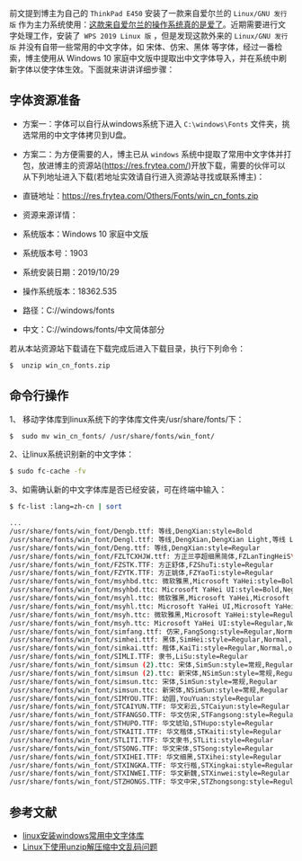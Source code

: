 前文提到博主为自己的 `ThinkPad E450` 安装了一款来自爱尔兰的 `Linux/GNU 发行版` 作为主力系统使用：[这款来自爱尔兰的操作系统真的是爱了](https://blog.frytea.com/archives/293/)。近期需要进行文字处理工作，安装了` WPS 2019 Linux 版` ，但是发现这款外来的 `Linux/GNU 发行版` 并没有自带一些常用的中文字体，如 宋体、仿宋、黑体 等字体，经过一番检索，博主使用从 Windows 10 家庭中文版中提取出中文字体导入，并在系统中刷新字体以使字体生效。下面就来讲讲详细步骤：

## 字体资源准备

 - 方案一：字体可以自行从windows系统下进入 `C:\windows\Fonts` 文件夹，挑选常用的中文字体拷贝到U盘。
 - 方案二：为方便需要的人，博主已从 `windows` 系统中提取了常用中文字体并打包，放进博主的资源站(<https://res.frytea.com/>)开放下载，需要的伙伴可以从下列地址进入下载(若地址实效请自行进入资源站寻找或联系博主)：

 - 直链地址：<https://res.frytea.com/Others/Fonts/win_cn_fonts.zip>
 - 资源来源详情：
  - 系统版本：Windows 10 家庭中文版
  - 系统版本号：1903
  - 系统安装日期：2019/10/29
  - 操作系统版本：18362.535
  - 路径：C://windows/fonts
  - 中文：C://windows/fonts/中文简体部分

  若从本站资源站下载请在下载完成后进入下载目录，执行下列命令：

```bash
$  unzip win_cn_fonts.zip
```

## 命令行操作

1、 移动字体库到linux系统下的字体库文件夹/usr/share/fonts/下：

```bash
$  sudo mv win_cn_fonts/ /usr/share/fonts/win_font/
```

2、让linux系统识别新的中文字体：

```bash
$ sudo fc-cache -fv
```

3、如需确认新的中文字体库是否已经安装，可在终端中输入：

```bash
$ fc-list :lang=zh-cn | sort

...
/usr/share/fonts/win_font/Dengb.ttf: 等线,DengXian:style=Bold
/usr/share/fonts/win_font/Dengl.ttf: 等线,DengXian,DengXian Light,等线 Light:style=Light,Regular
/usr/share/fonts/win_font/Deng.ttf: 等线,DengXian:style=Regular
/usr/share/fonts/win_font/FZLTCXHJW.ttf: 方正兰亭超细黑简体,FZLanTingHeiS\-UL\-GB:style=Regular
/usr/share/fonts/win_font/FZSTK.TTF: 方正舒体,FZShuTi:style=Regular
/usr/share/fonts/win_font/FZYTK.TTF: 方正姚体,FZYaoTi:style=Regular
/usr/share/fonts/win_font/msyhbd.ttc: 微软雅黑,Microsoft YaHei:style=Bold,Negreta,tučné,fed,Fett,Έντονα,Negrita,Lihavoitu,Gras,Félkövér,Grassetto,Vet,Halvfet,Pogrubiony,Negrito,Полужирный,Fet,Kalın,Krepko,Lodia
/usr/share/fonts/win_font/msyhbd.ttc: Microsoft YaHei UI:style=Bold,Negreta,tučné,fed,Fett,Έντονα,Negrita,Lihavoitu,Gras,Félkövér,Grassetto,Vet,Halvfet,Pogrubiony,Negrito,Полужирный,Fet,Kalın,Krepko,Lodia
/usr/share/fonts/win_font/msyhl.ttc: 微软雅黑,Microsoft YaHei,Microsoft YaHei Light,微软雅黑 Light:style=Light,Regular
/usr/share/fonts/win_font/msyhl.ttc: Microsoft YaHei UI,Microsoft YaHei UI Light:style=Light,Regular
/usr/share/fonts/win_font/msyh.ttc: 微软雅黑,Microsoft YaHei:style=Regular,Normal,obyčejné,Standard,Κανονικά,Normaali,Normál,Normale,Standaard,Normalny,Обычный,Normálne,Navadno,Arrunta
/usr/share/fonts/win_font/msyh.ttc: Microsoft YaHei UI:style=Regular,Normal,obyčejné,Standard,Κανονικά,Normaali,Normál,Normale,Standaard,Normalny,Обычный,Normálne,Navadno,Arrunta
/usr/share/fonts/win_font/simfang.ttf: 仿宋,FangSong:style=Regular,Normal,obyčejné,Standard,Κανονικά,Normaali,Normál,Normale,Standaard,Normalny,Обычный,Normálne,Navadno,Arrunta
/usr/share/fonts/win_font/simhei.ttf: 黑体,SimHei:style=Regular,Normal,obyčejné,Standard,Κανονικά,Normaali,Normál,Normale,Standaard,Normalny,Обычный,Normálne,Navadno,Arrunta
/usr/share/fonts/win_font/simkai.ttf: 楷体,KaiTi:style=Regular,Normal,obyčejné,Standard,Κανονικά,Normaali,Normál,Normale,Standaard,Normalny,Обычный,Normálne,Navadno,Arrunta
/usr/share/fonts/win_font/SIMLI.TTF: 隶书,LiSu:style=Regular
/usr/share/fonts/win_font/simsun (2).ttc: 宋体,SimSun:style=常规,Regular
/usr/share/fonts/win_font/simsun (2).ttc: 新宋体,NSimSun:style=常规,Regular
/usr/share/fonts/win_font/simsun.ttc: 宋体,SimSun:style=常规,Regular
/usr/share/fonts/win_font/simsun.ttc: 新宋体,NSimSun:style=常规,Regular
/usr/share/fonts/win_font/SIMYOU.TTF: 幼圆,YouYuan:style=Regular
/usr/share/fonts/win_font/STCAIYUN.TTF: 华文彩云,STCaiyun:style=Regular
/usr/share/fonts/win_font/STFANGSO.TTF: 华文仿宋,STFangsong:style=Regular
/usr/share/fonts/win_font/STHUPO.TTF: 华文琥珀,STHupo:style=Regular
/usr/share/fonts/win_font/STKAITI.TTF: 华文楷体,STKaiti:style=Regular
/usr/share/fonts/win_font/STLITI.TTF: 华文隶书,STLiti:style=Regular
/usr/share/fonts/win_font/STSONG.TTF: 华文宋体,STSong:style=Regular
/usr/share/fonts/win_font/STXIHEI.TTF: 华文细黑,STXihei:style=Regular
/usr/share/fonts/win_font/STXINGKA.TTF: 华文行楷,STXingkai:style=Regular
/usr/share/fonts/win_font/STXINWEI.TTF: 华文新魏,STXinwei:style=Regular
/usr/share/fonts/win_font/STZHONGS.TTF: 华文中宋,STZhongsong:style=Regular
```

## 参考文献

 - [linux安装windows常用中文字体库](https://blog.csdn.net/atpalain_csdn/article/details/50801639)
 - [Linux下使用unzip解压缩中文乱码问题](https://blog.csdn.net/gatieme/article/details/44807105)
